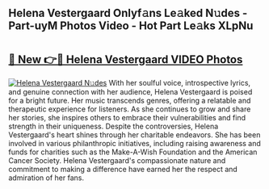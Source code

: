 ## Helena Vestergaard Onlyf𝚊ns Le𝚊ked N𝚞des - Part-uyM Photos Video - Hot Part Le𝚊ks XLpNu

# <h2><a href="http://ac37578.deff.icu/?id=Helena+Vestergaard">🔗 New 👉🔴 Helena Vestergaard VIDEO Photos</a></h2>

[![Helena Vestergaard N𝚞des](https://i.imgur.com/rIISA9y.gif)](http://ac37578.deff.icu/?id=Helena+Vestergaard)
With her soulful voice, introspective lyrics, and genuine connection with her audience, Helena Vestergaard is poised for a bright future. Her music transcends genres, offering a relatable and therapeutic experience for listeners. As she continues to grow and share her stories, she inspires others to embrace their vulnerabilities and find strength in their uniqueness. Despite the controversies, Helena Vestergaard's heart shines through her charitable endeavors. She has been involved in various philanthropic initiatives, including raising awareness and funds for charities such as the Make-A-Wish Foundation and the American Cancer Society. Helena Vestergaard's compassionate nature and commitment to making a difference have earned her the respect and admiration of her fans.
